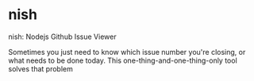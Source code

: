 # nish

nish: Nodejs Github Issue Viewer

Sometimes you just need to know which issue number you&#39;re closing, or what needs to be done today. This one-thing-and-one-thing-only tool solves that problem